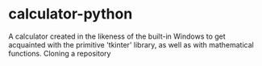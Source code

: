 # calculator-python
A calculator created in the likeness of the built-in Windows to get acquainted with the primitive 'tkinter' library, as well as with mathematical functions.
Cloning a repository
